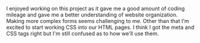 I enjoyed working on this project as it gave me a good amount of coding mileage and gave me a better understanding of website organization.  Making more complex forms seems challenging to me.  Other than that I'm excited to start working CSS into our HTML pages.  I think I got the meta and CSS tags right but I'm still confused as to how we'll use them.
